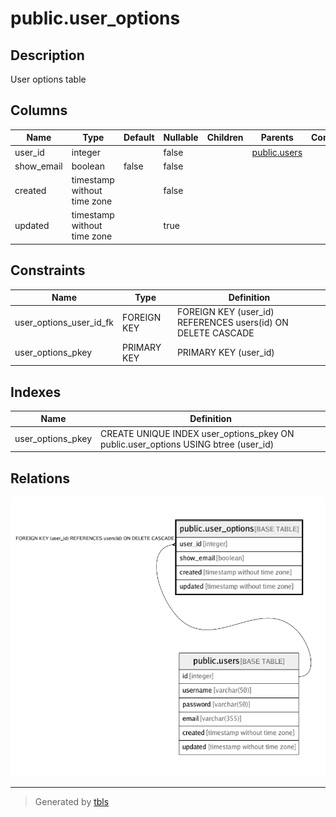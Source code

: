 # public.user_options

## Description

User options table

## Columns

| Name       | Type                        | Default | Nullable | Children | Parents                         | Comment |
| ---------- | --------------------------- | ------- | -------- | -------- | ------------------------------- | ------- |
| user_id    | integer                     |         | false    |          | [public.users](public.users.md) |         |
| show_email | boolean                     | false   | false    |          |                                 |         |
| created    | timestamp without time zone |         | false    |          |                                 |         |
| updated    | timestamp without time zone |         | true     |          |                                 |         |

## Constraints

| Name                    | Type        | Definition                                                   |
| ----------------------- | ----------- | ------------------------------------------------------------ |
| user_options_user_id_fk | FOREIGN KEY | FOREIGN KEY (user_id) REFERENCES users(id) ON DELETE CASCADE |
| user_options_pkey       | PRIMARY KEY | PRIMARY KEY (user_id)                                        |

## Indexes

| Name              | Definition                                                                         |
| ----------------- | ---------------------------------------------------------------------------------- |
| user_options_pkey | CREATE UNIQUE INDEX user_options_pkey ON public.user_options USING btree (user_id) |

## Relations

![er](public.user_options.png)

---

> Generated by [tbls](https://github.com/k1LoW/tbls)
